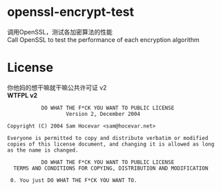 # openssl-encrypt-test
调用OpenSSL，测试各加密算法的性能  
Call OpenSSL to test the performance of each encryption algorithm

# License
你他妈的想干嘛就干嘛公共许可证 v2  
**WTFPL v2**

```
           DO WHAT THE F*CK YOU WANT TO PUBLIC LICENSE
                   Version 2, December 2004

Copyright (C) 2004 Sam Hocevar <sam@hocevar.net>

Everyone is permitted to copy and distribute verbatim or modified
copies of this license document, and changing it is allowed as long
as the name is changed.

           DO WHAT THE F*CK YOU WANT TO PUBLIC LICENSE
  TERMS AND CONDITIONS FOR COPYING, DISTRIBUTION AND MODIFICATION

 0. You just DO WHAT THE F*CK YOU WANT TO.
```
